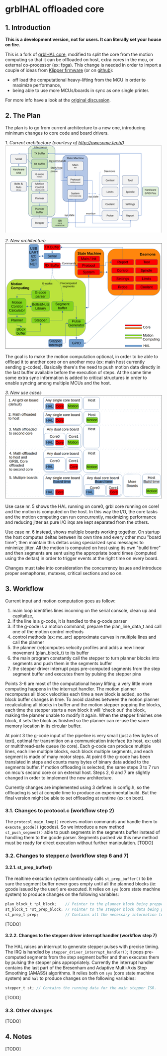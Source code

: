 # grblHAL offloaded core ##

## 1. Introduction
**This is a development version, not for users. It can literally set your house on fire.**

This is a fork of [grblHAL core](https://github.com/grblHAL/core), modified to split the core from the motion computing so that it can be offloaded on host, extra cores in the mcu, or external co-processor (ex: fpga).
This change is needed in order to import a couple of ideas from [Klipper firmware](https://www.klipper3d.org/) (or on [github](https://github.com/KevinOConnor/klipper)):
* off load the computational heavy-lifting from the MCU in order to maximize performance,
* being able to use more MCUs/boards in sync as one single printer.

For more info have a look at the [original discussion](https://github.com/grblHAL/core/discussions/34).

## 2. The Plan

The plan is to go from current architecture to a new one, introducing minimum changes to core code and board drivers.

*1. Current architecture (courtesy of http://awesome.tech/)*
[![Current architecture](docs/current_architecture.png?raw=true)](https://awesome.tech/grbl-demystified/)

*2. New architecture*
![New architecture](docs/new_architecture.png?raw=true)

The goal is to make the motion computation optional, in order to be able to offload it to another core or on another mcu (ex: main host currently sending g-codes).
Basically there's the need to push motion data directly in the last buffer available before the execution of steps.
At the same time some extra sync information is added to critical structures in order to enable syncing among multiple MCUs and the host.

*3. New use cases*
![Use cases](docs/use_cases.png?raw=true)

Use case nr. 5 shows the HAL running on core0, grbl core running on core1 and the motion is computed on the host.
In this way the I/O, the core tasks and the motion computing can run concurrently, maximizing performance
and reducing jitter as pure I/O irqs are kept separated from the others.

Use case nr. 6 instead, shows multiple boards working together. On startup the host computes deltas between its own time and every other mcu "board time"; then maintain this deltas using specialized sync messages to minimize jitter. All the motion is computed on host using its own "build time" and then segments are sent using the appropriate board times (computed using the deltas) in order to trigger events at the right time on every board.

Changes must take into consideration the concurrency issues and introduce proper semaphores, mutexes, 
critical sections and so on.

## 3. Workflow

Current input and motion computation goes as follow:
1. main loop identifies lines incoming on the serial console, clean up and capitalize,
2. if the line is a g-code, it is handled to the g-code parser
3. if the g-code is a motion command, prepare the plan_line_data_t and call one of the motion control methods
4. control methods (ex: mc_arc) approximate curves in multiple lines and call the planner
5. the planner (re)computes velocity profiles and adds a new linear movement (plan_block_t) to its buffer
6. the main program constantly call the stepper to turn planner blocks into segments and push them in the segments buffer
7. the stepper driver interrupt pops pre-computed segments from the step segment buffer and executes them by pulsing the stepper pins

Points 3-6 are most of the computational heavy lifting; a very little more computing happens in the interrupt handler. The motion planner recomputes all block velocities each time a new block is added, so the block buffer changes in time.
To avoid clashes between the motion planner recalculating all blocks in buffer and the motion stepper popping the blocks, each time the stepper starts a new block it will 'check out' the block, making the planner unable to modify it again.
When the stepper finishes one block, it sets the block as finished so the planner can re-use the same memory location in its circular buffer.

At point 3 the g-code input of the pipeline is very small (just a few bytes of text), optimal for transmition on a communication interface (to host, ex: usb) or multithread-safe queue (to core).
Each g-code can produce multiple lines, each line multiple blocks, each block multiple segments, and each segment is made of many motor steps. 
At point 6 the g-code has been translated in steps and counts many bytes of binary data added to the segments buffer.
If motion offloading is selected, the same steps 3 to 7 run on mcu's second core or on external host.
Steps 2, 6 and 7 are slightly changed in order to implement the new architecture.

Currently changes are implemented using 3 defines in config.h, so the offloading is set at compile time to produce an experimental build. 
But the final version might be able to set offloading at runtime (ex: on boot).

### 3.1. Changes to protocol.c (workflow step 2)

The `protocol_main_loop()` receives motion commands and handle them to `execute_gcode()` (gcodes).
So we introduce a new method `st_push_segment()` able to push segments in the segments buffer instead of handling them to the gcode parser.
Segments pushed via this new method must be ready for direct execution without further manipulation.
[TODO]

### 3.2. Changes to stepper.c (workflow step 6 and 7)

#### 3.2.1. st_prep_buffer()

The realtime execution system continously calls `st_prep_buffer()` to be sure the segment buffer never goes empty until all the planned blocks (ie: gcode issued by the user) are executed.
It relies on `sys` (core state machine system) to produce changes on the following variables:

```c
plan_block_t *pl_block;    // Pointer to the planner block being prepped
st_block_t *st_prep_block; // Pointer to the stepper block data being prepped
st_prep_t prep;            // Contains all the necessary information to compute new segments based on the current executing planner block.
```

[TODO]

#### 3.2.2. Changes to the stepper driver interrupt handler (workflow step 7)

The HAL raises an interrupt to generate stepper pulses with precise timing. The IRQ is handled by `stepper_driver_interrupt_handler()`; 
it pops pre-computed segments from the step segment buffer and then executes them by pulsing the stepper pins appropriately.
Currently the interrupt handler contains the last part of the Bresenham and Adaptive Multi-Axis Step Smoothing (AMASS) algorithms.
It relies both on `sys` (core state machine system) and `hal` to produce changes on the following variables:

```c
stepper_t st; // Contains the running data for the main stepper ISR.
```

[TODO]

### 3.3. Other changes

[TODO]

## 4. Notes

[TODO]
